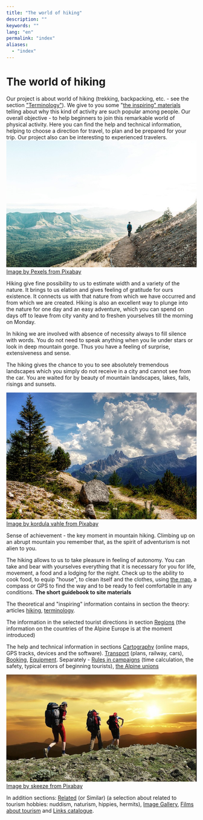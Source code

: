 ```yaml
---
title: "The world of hiking"
description: ""
keywords: ""
lang: "en"
permalink: "index"
aliases:
  - "index"
---
```



# The world of hiking

Our project is about world of hiking (trekking, backpacking, etc. - see the section ["Terminology"](terms)). We give to you some "[the inspiring" materials](hiking) telling about why this kind of activity are such popular among people. Our overall objective - to help beginners to join this remarkable world of physical activity. Here you can find the help and technical information, helping to choose a direction for travel, to plan and be prepared for your trip. Our project also can be interesting to experienced travelers.  
[![](../images/pixabay/adventure-1851262_640.jpg)](../images/pixabay/adventure-1851262_1280.jpg) [Image by Pexels from Pixabay](https://pixabay.com/photos/adventure-hike-hill-landscape-1851262/)

Hiking give fine possibility to us to estimate width and a variety of the nature. It brings to us elation and gives feeling of gratitude for ours existence. It connects us with that nature from which we have occurred and from which we are created. Hiking is also an excellent way to plunge into the nature for one day and an easy adventure, which you can spend on days off to leave from city vanity and to freshen yourselves till the morning on Monday.

In hiking we are involved with absence of necessity always to fill silence with words. You do not need to speak anything when you lie under stars or look in deep mountain gorge. Thus you have a feeling of surprise, extensiveness and sense.

The hiking gives the chance to you to see absolutely tremendous landscapes which you simply do not receive in a city and cannot see from the car. You are waited for by beauty of mountain landscapes, lakes, falls, risings and sunsets.

[![](../images/pixabay/croda-da-lago-3573170_640.jpg)](../images/pixabay/croda-da-lago-3573170_1280.jpg) [Image by kordula vahle from Pixabay](https://pixabay.com/photos/croda-da-lago-dolomites-italy-3573170/)

Sense of achievement - the key moment in mountain hiking. Climbing up on an abrupt mountain you remember that, as the spirit of adventurism is not alien to you.

The hiking allows to us to take pleasure in feeling of autonomy. You can take and bear with yourselves everything that it is necessary for you for life, movement, a food and a lodging for the night. Check up to the ability to cook food, to equip "house", to clean itself and the clothes, using [the map](maps), a compass or GPS to find the way and to be ready to feel comfortable in any conditions.
**The short guidebook to site materials**

The theoretical and "inspiring" information contains in section the theory: articles [hiking](hiking), [terminology](terms).

The information in the selected tourist directions in section [Regions](places/list) (the information on the countries of the Alpine Europe is at the moment introduced)

The help and technical information in sections [Cartography](maps) (online maps, GPS tracks, devices and the software). [Transport](trafic) (plans, railway, cars), [Booking](booking), [Equipment](equipment). Separately - [Rules in campaigns](rules) (time calculation, the safety, typical errors of beginning tourists), [the Alpine unions](alpenverein)

[![](../images/pixabay/hikers-1147796_640.jpg)](../images/pixabay/hikers-1147796_1280.jpg) [Image by skeeze from Pixabay](https://pixabay.com/photos/hikers-mountain-sunset-hiking-1147796/)

In addition sections: [Related](around) (or Similar) (a selection about related to tourism hobbies: nuddism, naturism, hippies, hermits), [Image Gallery](gallery/gallery), [Films about tourism](media/list) and [Links catalogue](links).
